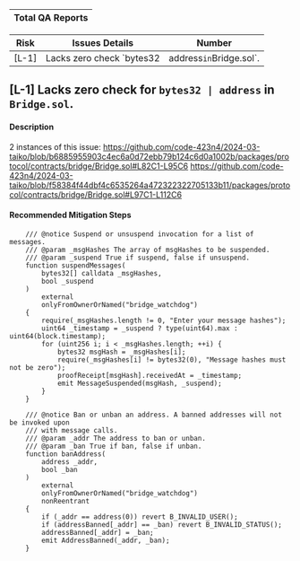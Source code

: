 | Total QA Reports |
|------------------|

| Risk   | Issues Details                                               | Number|          
|--------|--------------------------------------------------------------|-------|
| [L-1]  | Lacks zero check `bytes32 | address` in `Bridge.sol`.        |       |


## [L-1] Lacks zero check for `bytes32 | address` in `Bridge.sol`.

#### Description
2 instances of this issue:
https://github.com/code-423n4/2024-03-taiko/blob/b6885955903c4ec6a0d72ebb79b124c6d0a1002b/packages/protocol/contracts/bridge/Bridge.sol#L82C1-L95C6
https://github.com/code-423n4/2024-03-taiko/blob/f58384f44dbf4c6535264a472322322705133b11/packages/protocol/contracts/bridge/Bridge.sol#L97C1-L112C6

#### Recommended Mitigation Steps
```solidity
    /// @notice Suspend or unsuspend invocation for a list of messages.
    /// @param _msgHashes The array of msgHashes to be suspended.
    /// @param _suspend True if suspend, false if unsuspend.
    function suspendMessages(
        bytes32[] calldata _msgHashes,
        bool _suspend
    )
        external
        onlyFromOwnerOrNamed("bridge_watchdog")
    {
        require(_msgHashes.length != 0, "Enter your message hashes");
        uint64 _timestamp = _suspend ? type(uint64).max : uint64(block.timestamp);
        for (uint256 i; i < _msgHashes.length; ++i) {
            bytes32 msgHash = _msgHashes[i];
            require(_msgHashes[i] != bytes32(0), "Message hashes must not be zero");
            proofReceipt[msgHash].receivedAt = _timestamp;
            emit MessageSuspended(msgHash, _suspend);
        }
    }

```
```solidity
    /// @notice Ban or unban an address. A banned addresses will not be invoked upon
    /// with message calls.
    /// @param _addr The address to ban or unban.
    /// @param _ban True if ban, false if unban.
    function banAddress(
        address _addr,
        bool _ban
    )
        external
        onlyFromOwnerOrNamed("bridge_watchdog")
        nonReentrant
    {
        if (_addr == address(0)) revert B_INVALID_USER();
        if (addressBanned[_addr] == _ban) revert B_INVALID_STATUS();
        addressBanned[_addr] = _ban;
        emit AddressBanned(_addr, _ban);
    }
```